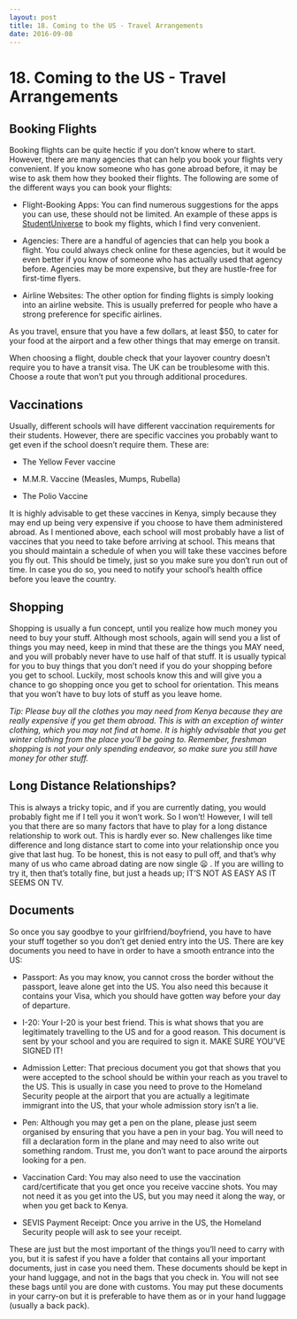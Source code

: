 ```yaml
---
layout: post 
title: 18. Coming to the US - Travel Arrangements
date: 2016-09-08
---
```


# 18. Coming to the US - Travel Arrangements

## Booking Flights

Booking flights can be quite hectic if you don’t know where to start. However, there are many agencies that can help you book your flights very convenient. If you know someone who has gone abroad before, it may be wise to ask them how they booked their flights. The following are some of the different ways you can book your flights:

* Flight-Booking Apps: You can find numerous suggestions for the apps you can use, these should not be limited. An example of these apps is [StudentUniverse](https://www.studentuniverse.com/) to book my flights, which I find very convenient.

* Agencies: There are a handful of agencies that can help you book a flight. You could always check online for these agencies, but it would be even better if you know of someone who has actually used that agency before. Agencies may be more expensive, but they are hustle-free for first-time flyers.

* Airline Websites: The other option for finding flights is simply looking into an airline website. This is usually preferred for people who have a strong preference for specific airlines.

As you travel, ensure that you have a few dollars, at least $50, to cater for your food at the airport and a few other things that may emerge on transit.

When choosing a flight, double check that your layover country doesn’t require you to have a transit visa. The UK can be troublesome with this. Choose a route that won’t put you through additional procedures.

## Vaccinations

Usually, different schools will have different vaccination requirements for their students. However, there are specific vaccines you probably want to get even if the school doesn’t require them. These are:

* The Yellow Fever vaccine

* M.M.R. Vaccine (Measles, Mumps, Rubella)

* The Polio Vaccine

It is highly advisable to get these vaccines in Kenya, simply because they may end up being very expensive if you choose to have them administered abroad. As I mentioned above, each school will most probably have a list of vaccines that you need to take before arriving at school. This means that you should maintain a schedule of when you will take these vaccines before you fly out. This should be timely, just so you make sure you don’t run out of time. In case you do so, you need to notify your school’s health office before you leave the country.

## Shopping

Shopping is usually a fun concept, until you realize how much money you need to buy your stuff. Although most schools, again will send you a list of things you may need, keep in mind that these are the things you MAY need, and you will probably never have to use half of that stuff. It is usually typical for you to buy things that you don’t need if you do your shopping before you get to school. Luckily, most schools know this and will give you a chance to go shopping once you get to school for orientation. This means that you won’t have to buy lots of stuff as you leave home.

*Tip: Please buy all the clothes you may need from Kenya because they are really expensive if you get them abroad. This is with an exception of winter clothing, which you may not find at home. It is highly advisable that you get winter clothing from the place you’ll be going to. Remember, freshman shopping is not your only spending endeavor, so make sure you still have money for other stuff.*

## Long Distance Relationships?

This is always a tricky topic, and if you are currently dating, you would probably fight me if I tell you it won’t work. So I won’t! However, I will tell you that there are so many factors that have to play for a long distance relationship to work out. This is hardly ever so. New challenges like time difference and long distance start to come into your relationship once you give that last hug. To be honest, this is not easy to pull off, and that’s why many of us who came abroad dating are now single 😦 . If you are willing to try it, then that’s totally fine, but just a heads up; IT’S NOT AS EASY AS IT SEEMS ON TV.

## Documents

So once you say goodbye to your girlfriend/boyfriend, you have to have your stuff together so you don’t get denied entry into the US. There are key documents you need to have in order to have a smooth entrance into the US:

* Passport: As you may know, you cannot cross the border without the passport, leave alone get into the US. You also need this because it contains your Visa, which you should have gotten way before your day of departure.

* I-20: Your I-20 is your best friend. This is what shows that you are legitimately travelling to the US and for a good reason. This document is sent by your school and you are required to sign it. MAKE SURE YOU’VE SIGNED IT!

* Admission Letter: That precious document you got that shows that you were accepted to the school should be within your reach as you travel to the US. This is usually in case you need to prove to the Homeland Security people at the airport that you are actually a legitimate immigrant into the US, that your whole admission story isn’t a lie.

* Pen: Although you may get a pen on the plane, please just seem organised by ensuring that you have a pen in your bag. You will need to fill a declaration form in the plane and may need to also write out something random. Trust me, you don’t want to pace around the airports looking for a pen.

* Vaccination Card: You may also need to use the vaccination card/certificate that you get once you receive vaccine shots. You may not need it as you get into the US, but you may need it along the way, or when you get back to Kenya.

* SEVIS Payment Receipt: Once you arrive in the US, the Homeland Security people will ask to see your receipt.

These are just but the most important of the things you’ll need to carry with you, but it is safest if you have a folder that contains all your important documents, just in case you need them. These documents should be kept in your hand luggage, and not in the bags that you check in. You will not see these bags until you are done with customs. You may put these documents in your carry-on but it is preferable to have them as or in your hand luggage (usually a back pack).